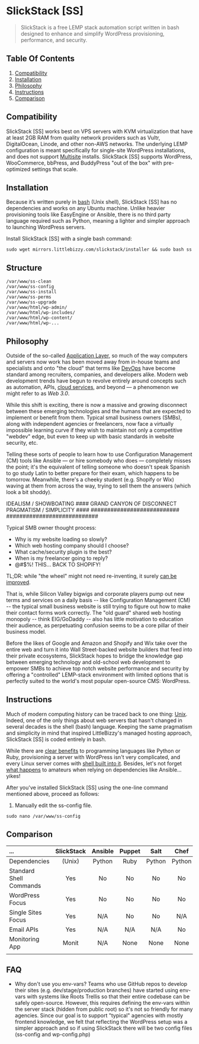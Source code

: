 # SlickStack [SS]

> SlickStack is a free LEMP stack automation script written in bash designed to enhance and simplify WordPress provisioning, performance, and security.

## Table Of Contents

1. [Compatibility](https://github.com/littlebizzy/slickstack#compatibility)
2. [Installation](https://github.com/littlebizzy/slickstack#installation)
3. [Philosophy](https://github.com/littlebizzy/slickstack#philosophy)
4. [Instructions](https://github.com/littlebizzy/slickstack#instructions)
5. [Comparison](https://github.com/littlebizzy/slickstack#comparison)

## Compatibility

SlickStack [SS] works best on VPS servers with KVM virtualization that have at least 2GB RAM from quality network providers such as Vultr, DigitalOcean, Linode, and other non-AWS networks. The underlying LEMP configuration is meant specifically for single-site WordPress installations, and does not support [Multisite](https://codex.wordpress.org/Create_A_Network) installs. SlickStack [SS] supports WordPress, WooCommerce, bbPress, and BuddyPress "out of the box" with pre-optimized settings that scale.

## Installation

Because it’s written purely in [bash](https://en.wikipedia.org/wiki/Bash_(Unix_shell)) (Unix shell), SlickStack [SS] has no dependencies and works on any Ubuntu machine. Unlike heavier provisioning tools like EasyEngine or Ansible, there is no third party language required such as Python, meaning a lighter and simpler approach to launching WordPress servers.

Install SlickStack [SS] with a single bash command:

`sudo wget mirrors.littlebizzy.com/slickstack/installer && sudo bash ss`

## Structure

    /var/www/ss-clean
    /var/www/ss-config
    /var/www/ss-install
    /var/www/ss-perms
    /var/www/ss-upgrade
    /var/www/html/wp-admin/
    /var/www/html/wp-includes/
    /var/www/html/wp-content/
    /var/www/html/wp-...

## Philosophy

Outside of the so-called [Application Layer](https://en.wikipedia.org/wiki/Application_layer), so much of the way computers and servers now work has been moved away from in-house teams and specialists and onto "the cloud" that terms like [DevOps](https://www.reddit.com/r/devops/comments/3rpzem/devops_vs_sysadmin/cwqmlnd/) have become standard among recruiters, companies, and developers alike. Modern web development trends have begun to revolve entirely around concepts such as automation, APIs, [cloud services](http://www.lsainsider.com/infographic-63-of-smbs-have-adopted-a-cloud-based-service/archives), and beyond — a phenomenon we might refer to as *Web 3.0*.

While this shift is exciting, there is now a massive and growing disconnect between these emerging technologies and the humans that are expected to implement or benefit from them. Typical small business owners (SMBs), along with independent agencies or freelancers, now face a virtually impossible learning curve if they wish to maintain not only a competitive "webdev" edge, but even to keep up with basic standards in website security, etc.

Telling these sorts of people to learn how to use Configuration Management (CM) tools like Ansible — or hire somebody who does — completely misses the point; it's the equivalent of telling someone who doesn't speak Spanish to go study Latin to better prepare for their exam, which happens to be tomorrow. Meanwhile, there's a cheeky student (e.g. Shopify or Wix) waving at them from across the way, trying to sell them the answers (which look a bit shoddy).


IDEALISM / SHOWBOATING ####                  GRAND CANYON OF DISCONNECT                 PRAGMATISM / SIMPLICITY ####
###########################                                                             ############################

Typical SMB owner thought process:

* Why is my website loading so slowly?
* Which web hosting company should I choose?
* What cache/security plugin is the best?
* When is my freelancer going to reply?
* @#$%! THIS... BACK TO SHOPIFY!

TL;DR: while "the wheel" might not need re-inventing, it surely [can be improved](https://www.scientificamerican.com/article/greener-tires/).

That is, while Silicon Valley bigwigs and corporate players pump out new terms and services on a daily basis -- like Configuration Management (CM) -- the typical small business website is still trying to figure out how to make their contact forms work correctly. The "old guard" shared web hosting monopoly -- think EIG/GoDaddy -- also has little motivation to education their audience, as perpetuating confusion seems to be a core pillar of their business model.

Before the likes of Google and Amazon and Shopify and Wix take over the entire web and turn it into Wall Street-backed website builders that feed into their private ecosystems, SlickStack hopes to bridge the knowledge gap between emerging technology and old-school web development to empower SMBs to achieve top notch website performance and security by offering a "controlled" LEMP-stack environment with limited options that is perfectly suited to the world's most popular open-source CMS: WordPress.

## Instructions

Much of modern computing history can be traced back to one thing: [Unix](https://en.wikipedia.org/wiki/Unix). Indeed, one of the only things about web servers tbat hasn't changed in several decades is the shell (bash) language. Keeping the same pragmatism and simplicity in mind that inspired LittleBizzy's managed hosting approach, SlickStack [SS] is coded entirely in bash.

While there are [clear benefits](https://medium.com/capital-one-developers/bashing-the-bash-replacing-shell-scripts-with-python-d8d201bc0989) to programming languages like Python or Ruby, provisioning a server with WordPress isn't very complicated, and every Linux server comes with [shell built into it](https://www.infoworld.com/article/2893519/linux/perl-python-ruby-are-nice-bash-is-where-its-at.html). Besides, let's not forget [what happens](https://discourse.roots.io/t/updated-to-ansible-2-4-deploys-broken-now-what/10588) to amateurs when relying on dependencies like Ansible... yikes!

After you've installed SlickStack [SS] using the one-line command mentioned above, proceed as follows:

1. Manually edit the ss-config file.

`sudo nano /var/www/ss-config`

## Comparison

| ... | SlickStack | Ansible | Puppet | Salt | Chef | EasyEngine | Trellis | AnsiPress | VVV | VCCW | Centminmod | VPSSIM |
|:---|:---:|:---:|:---:|:---:|:---:|:---:|:---:|:---:|:---:|:---:|:---:|:---:|
| Dependencies | (Unix) | Python | Ruby | Python | Python | Python | Ansible | Ansible | Vagrant | Vagrant | (Unix) | (Unix) |
| Standard Shell Commands | Yes | No | No | No | No | No | No | No | No | No | Yes | Yes |
| WordPress Focus | Yes | No | No | No | No | Yes | Yes | No | Yes | Yes | No | Yes |
| Single Sites Focus | Yes | N/A | No | No | N/A | N/A | No |
| Email APIs | Yes | N/A | N/A | N/A | No | No | No | No | No | No |
| Monitoring App | Monit | N/A | None | None | None | None | None |
|  |  |  |  |  |  |  |  |

## FAQ

* Why don't use you env-vars? Teams who use GitHub repos to develop their sites (e.g. dev/stage/production branches) have started using env-vars with systems like Roots Trellis so that their entire codebase can be safely open-source. However, this requires defining the env-vars within the server stack (hidden from public root) so it's not so friendly for many agencies. Since our goal is to support "typical" agencies with mostly frontend knowledge, we felt that reflecting the WordPress setup was a simpler approach and so if using SlickStack there will be two config files (ss-config and wp-config.php)
